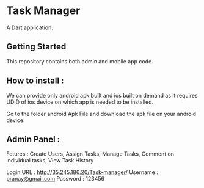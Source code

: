 # Task Manager

A Dart application.

## Getting Started

This repository contains both admin and mobile app code.

## How to install :

We can provide only android apk built and ios built on demand as it requires UDID of ios device on which app is needed to be installed. 

Go to the folder android Apk File and download the apk file on your android device.

## Admin Panel :

Fetures : 
Create Users,
Assign Tasks,
Manage Tasks,
Comment on individual tasks,
View Task History

Login URL : http://35.245.186.20/Task-manager/
Username : pranay@gmail.com
Password : 123456
